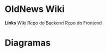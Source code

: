 # OldNews Wiki

**Links**
[Wiki](https://wiki-oldnews.vercel.app)
[Repo do Backend](https://github.com/lpjahjah/oldnews-backend)
[Repo do Frontend](https://github.com/guilherme-fittipaldi/oldnews)


# Diagramas

